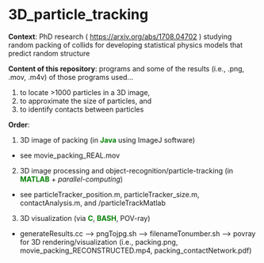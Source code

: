 # 3D_particle_tracking

__Context__: PhD research (<font color = 'blue'> https://arxiv.org/abs/1708.04702 </font>) 
studying random packing of collids for developing statistical physics models that predict random structure 

__Content of this repository__: programs and some of the results (i.e., .png, .mov, .m4v) of those programs used...

1) to locate >1000 particles in a 3D image, 
2) to approximate the size of particles, and 
3) to identify contacts between particles

__Order__:

1) 3D image of packing (in <font color = 'green'>__Java__</font> using ImageJ software)

  * see movie_packing_REAL.mov

2) 3D image processing and object-recognition/particle-tracking (in <font color = 'green'>__MATLAB__</font> + _parallel-computing_)

  * see particleTracker_position.m, particleTracker_size.m, contactAnalysis.m, and /particleTrackMatlab

3) 3D visualization (via <font color ='green'>__C__</font>, <font color='green'>__BASH__</font>, POV-ray) 

* generateResults.cc --> pngTojpg.sh  --> filenameTonumber.sh --> povray for 3D rendering/visualization (i.e., packing.png, movie_packing_RECONSTRUCTED.mp4, packing_contactNetwork.pdf)

